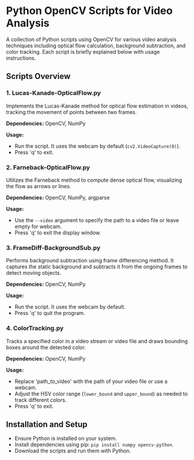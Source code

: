 # Python OpenCV Scripts for Video Analysis

A collection of Python scripts using OpenCV for various video analysis techniques including optical flow calculation, background subtraction, and color tracking. Each script is briefly explained below with usage instructions.

## Scripts Overview

### 1. Lucas-Kanade-OpticalFlow.py

Implements the Lucas-Kanade method for optical flow estimation in videos, tracking the movement of points between two frames.

**Dependencies:** OpenCV, NumPy

**Usage:**
- Run the script. It uses the webcam by default (`cv2.VideoCapture(0)`).
- Press 'q' to exit.

### 2. Farneback-OpticalFlow.py

Utilizes the Farneback method to compute dense optical flow, visualizing the flow as arrows or lines.

**Dependencies:** OpenCV, NumPy, argparse

**Usage:**
- Use the `--video` argument to specify the path to a video file or leave empty for webcam.
- Press 'q' to exit the display window.

### 3. FrameDiff-BackgroundSub.py

Performs background subtraction using frame differencing method. It captures the static background and subtracts it from the ongoing frames to detect moving objects.

**Dependencies:** OpenCV, NumPy

**Usage:**
- Run the script. It uses the webcam by default.
- Press 'q' to quit the program.

### 4. ColorTracking.py

Tracks a specified color in a video stream or video file and draws bounding boxes around the detected color.

**Dependencies:** OpenCV, NumPy

**Usage:**
- Replace 'path_to_video' with the path of your video file or use a webcam.
- Adjust the HSV color range (`lower_bound` and `upper_bound`) as needed to track different colors.
- Press 'q' to exit.

## Installation and Setup

- Ensure Python is installed on your system.
- Install dependencies using pip: `pip install numpy opencv-python`.
- Download the scripts and run them with Python.

